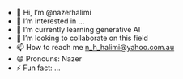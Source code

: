 - 👋 Hi, I’m @nazerhalimi
- 👀 I’m interested in ...
- 🌱 I’m currently learning generative AI
- 💞️ I’m looking to collaborate on this field
- 📫 How to reach me n_h_halimi@yahoo.com.au
- 😄 Pronouns: Nazer
- ⚡ Fun fact: ...

<!---
nazerhalimi/nazerhalimi is a ✨ special ✨ repository because its `README.md` (this file) appears on your GitHub profile.
You can click the Preview link to take a look at your changes.
--->
